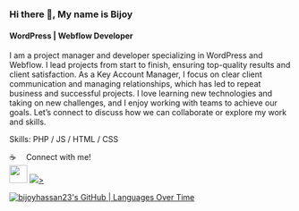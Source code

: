### Hi there 👋, My name is Bijoy
#### WordPress | Webflow Developer
I am a project manager and developer specializing in WordPress and Webflow. I lead projects from start to finish, ensuring top-quality results and client satisfaction. As a Key Account Manager, I focus on clear client communication and managing relationships, which has led to repeat business and successful projects. I love learning new technologies and taking on new challenges, and I enjoy working with teams to achieve our goals. Let’s connect to discuss how we can collaborate or explore my work and skills.

Skills: PHP / JS / HTML / CSS

☕  Connect with me! <br>
<a href="https://bijoy.dev/"><img height="32" width="32" src="https://bijoy.dev/wp-content/uploads/2023/12/siteicon.png" /></a> <a href="https://linkedin.com/in/bijoyhassan23"><img src="{[BadgeURLHere](https://img.shields.io/badge/Facebook-1877F2?style=for-the-badge&logo=facebook&logoColor=white)}" />></a>




[![bijoyhassan23's GitHub | Languages Over Time](https://stats.quira.sh/bijoyhassan23/languages-over-time?theme=dark)](https://quira.sh?utm_source=widgets&utm_campaign=bijoyhassan23)
